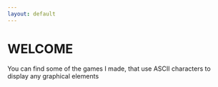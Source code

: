 ```yaml
---
layout: default
---
```


WELCOME
=======================

You can find some of the games I made, that use ASCII characters to display any graphical elements
